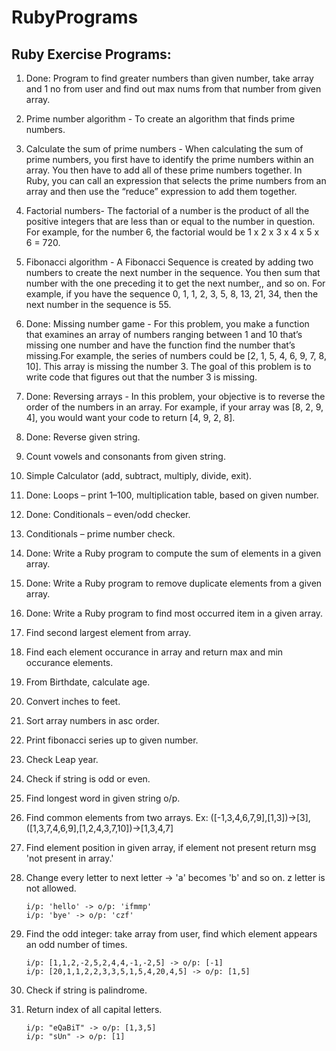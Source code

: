 # RubyPrograms
## Ruby Exercise Programs:


1.  Done: Program to find greater numbers than given number, take array and 1 no from user and find out max nums from that number from given array.

2.  Prime number algorithm - To create an algorithm that finds prime numbers.

3.  Calculate the sum of prime numbers - When calculating the sum of prime numbers, you first have to identify the prime numbers within an array. You then have to add all of these prime numbers together. In Ruby, you can call an expression that selects the prime numbers from an array and then use the “reduce” expression to add them together.

4.  Factorial numbers- The factorial of a number is the product of all the positive integers that are less than or equal to the number in question. For example, for the number 6, the factorial would be 1 x 2 x 3 x 4 x 5 x 6 = 720.

5.  Fibonacci algorithm - A Fibonacci Sequence is created by adding two numbers to create the next number in the sequence. You then sum that number with the one preceding it to get the next number,, and so on. For example, if you have the sequence 0, 1, 1, 2, 3, 5, 8, 13, 21, 34, then the next number in the sequence is 55.

6. Done: Missing number game - For this problem, you make a function that examines an array of numbers ranging between 1 and 10 that’s missing one number and have the function find the number that’s missing.For example, the series of numbers could be [2, 1, 5, 4, 6, 9, 7, 8, 10]. This array is missing the number 3. The goal of this problem is to write code that figures out that the number 3 is missing.

7.  Done: Reversing arrays - In this problem, your objective is to reverse the order of the numbers in an array. For example, if your array was [8, 2, 9, 4], you would want your code to return [4, 9, 2, 8].

8.  Done: Reverse given string.

9.  Count vowels and consonants from given string.

10.  Simple Calculator (add, subtract, multiply, divide, exit).

11.  Done: Loops – print 1–100, multiplication table, based on given number.

12.  Done: Conditionals – even/odd checker.

13.  Conditionals – prime number check.

14.  Done: Write a Ruby program to compute the sum of elements in a given array.

15.  Done: Write a Ruby program to remove duplicate elements from a given array.

16.  Done: Write a Ruby program to find most occurred item in a given array.

17.  Find second largest element from array.

18.  Find each element occurance in array and return max and min occurance elements.

19.  From Birthdate, calculate age.

20.  Convert inches to feet.

21.  Sort array numbers in asc order.

22.  Print fibonacci series up to given number.

23.  Check Leap year.

24.  Check if string is odd or even.

25.  Find longest word in given string o/p.

26.  Find common elements from two arrays. Ex: ([-1,3,4,6,7,9],[1,3])->[3], ([1,3,7,4,6,9],[1,2,4,3,7,10])->[1,3,4,7]

27.  Find element position in given array, if element not present return msg 'not present in array.'

28.  Change every letter to next letter -> 'a' becomes 'b' and so on. z letter is not allowed. 
      ```
      i/p: 'hello' -> o/p: 'ifmmp'
      i/p: 'bye' -> o/p: 'czf'
      ```

29.  Find the odd integer: take array from user, find which element appears an odd number of times.
      ```
      i/p: [1,1,2,-2,5,2,4,4,-1,-2,5] -> o/p: [-1]
      i/p: [20,1,1,2,2,3,3,5,1,5,4,20,4,5] -> o/p: [1,5]
      ```

30. Check if string is palindrome.

31. Return index of all capital letters.
    ```
    i/p: "eQaBiT" -> o/p: [1,3,5]
    i/p: "sUn" -> o/p: [1]
    ```
